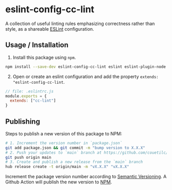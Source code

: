 # eslint-config-cc-lint

A collection of useful linting rules emphasizing correctness rather than style,
as a shareable [ESLint](https://eslint.org/) configuration.

## Usage / Installation

1) Install this package using `npm`.

```sh
npm install --save-dev eslint-config-cc-lint eslint eslint-plugin-node
```

2) Open or create an eslint configuration and add the property `extends: "eslint-config-cc-lint`.

```js
// file: .eslintrc.js
module.exports = {
  extends: ["cc-lint"]
}
```

## Publishing

Steps to publish a new version of this package to NPM:

```sh
# 1. Increment the version number in `package.json`
git add package.json && git commit -m "bump version to X.X.X"
# 2. Push your updates to `main` branch at https://github.com/couetilc/eslint-config-cc-lint
git push origin main
# 3. Create and publish a new release from the `main` branch
hub release create -t origin/main -m "vX.X.X" "vX.X.X"
```

Increment the package version number according to [Semantic Versioning](https://semver.org/).
A Github Action will publish the new version to [NPM](https://www.npmjs.com/package/eslint-config-cc-lint).
